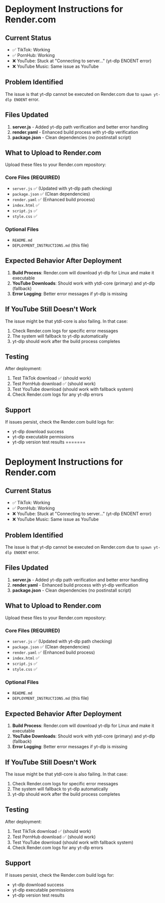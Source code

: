 # Deployment Instructions for Render.com

## Current Status
- ✅ TikTok: Working
- ✅ PornHub: Working  
- ❌ YouTube: Stuck at "Connecting to server..." (yt-dlp ENOENT error)
- ❌ YouTube Music: Same issue as YouTube

## Problem Identified
The issue is that yt-dlp cannot be executed on Render.com due to `spawn yt-dlp ENOENT` error.

## Files Updated
1. **server.js** - Added yt-dlp path verification and better error handling
2. **render.yaml** - Enhanced build process with yt-dlp verification
3. **package.json** - Clean dependencies (no postinstall script)

## What to Upload to Render.com
Upload these files to your Render.com repository:

### Core Files (REQUIRED)
- `server.js` ✅ (Updated with yt-dlp path checking)
- `package.json` ✅ (Clean dependencies)
- `render.yaml` ✅ (Enhanced build process)
- `index.html` ✅
- `script.js` ✅
- `style.css` ✅

### Optional Files
- `README.md`
- `DEPLOYMENT_INSTRUCTIONS.md` (this file)

## Expected Behavior After Deployment
1. **Build Process**: Render.com will download yt-dlp for Linux and make it executable
2. **YouTube Downloads**: Should work with ytdl-core (primary) and yt-dlp (fallback)
3. **Error Logging**: Better error messages if yt-dlp is missing

## If YouTube Still Doesn't Work
The issue might be that ytdl-core is also failing. In that case:
1. Check Render.com logs for specific error messages
2. The system will fallback to yt-dlp automatically
3. yt-dlp should work after the build process completes

## Testing
After deployment:
1. Test TikTok download ✅ (should work)
2. Test PornHub download ✅ (should work)  
3. Test YouTube download (should work with fallback system)
4. Check Render.com logs for any yt-dlp errors

## Support
If issues persist, check the Render.com build logs for:
- yt-dlp download success
- yt-dlp executable permissions
- yt-dlp version test results
=======
# Deployment Instructions for Render.com

## Current Status
- ✅ TikTok: Working
- ✅ PornHub: Working  
- ❌ YouTube: Stuck at "Connecting to server..." (yt-dlp ENOENT error)
- ❌ YouTube Music: Same issue as YouTube

## Problem Identified
The issue is that yt-dlp cannot be executed on Render.com due to `spawn yt-dlp ENOENT` error.

## Files Updated
1. **server.js** - Added yt-dlp path verification and better error handling
2. **render.yaml** - Enhanced build process with yt-dlp verification
3. **package.json** - Clean dependencies (no postinstall script)

## What to Upload to Render.com
Upload these files to your Render.com repository:

### Core Files (REQUIRED)
- `server.js` ✅ (Updated with yt-dlp path checking)
- `package.json` ✅ (Clean dependencies)
- `render.yaml` ✅ (Enhanced build process)
- `index.html` ✅
- `script.js` ✅
- `style.css` ✅

### Optional Files
- `README.md`
- `DEPLOYMENT_INSTRUCTIONS.md` (this file)

## Expected Behavior After Deployment
1. **Build Process**: Render.com will download yt-dlp for Linux and make it executable
2. **YouTube Downloads**: Should work with ytdl-core (primary) and yt-dlp (fallback)
3. **Error Logging**: Better error messages if yt-dlp is missing

## If YouTube Still Doesn't Work
The issue might be that ytdl-core is also failing. In that case:
1. Check Render.com logs for specific error messages
2. The system will fallback to yt-dlp automatically
3. yt-dlp should work after the build process completes

## Testing
After deployment:
1. Test TikTok download ✅ (should work)
2. Test PornHub download ✅ (should work)  
3. Test YouTube download (should work with fallback system)
4. Check Render.com logs for any yt-dlp errors

## Support
If issues persist, check the Render.com build logs for:
- yt-dlp download success
- yt-dlp executable permissions
- yt-dlp version test results
